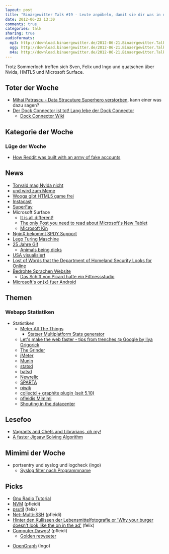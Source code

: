 ```yaml
---
layout: post
title: "Binärgewitter Talk #19 - Leute anpöbeln, damit sie dir was in den Hut werfen"
date: 2012-06-22 13:30
comments: true
categories: talk
sharing: true
audioformats:
  mp3: http://download.binaergewitter.de/2012-06-21.Binaergewitter.Talk.19.mp3
  ogg: http://download.binaergewitter.de/2012-06-21.Binaergewitter.Talk.19.ogg
  m4a: http://download.binaergewitter.de/2012-06-21.Binaergewitter.Talk.19.m4a
---
```

Trotz Sommerloch treffen sich Sven, Felix und Ingo und quatschen über Nvida, HMTL5 und Microsoft Surface.

## Toter der Woche
- [Mihai Patrascu - Data Strucuture Superhero verstorben]( http://rjlipton.wordpress.com/2012/06/08/mihai-patrascu-1982-2012/ ), kann einer was dazu sagen?
- [Der Dock Connector ist tot! Lang lebe der Dock Connector](http://news.cnet.com/8301-13579_3-57457516-37/iphone-5-said-to-have-half-the-size-dock-connector/ )
    - [Dock Connector Wiki]( http://en.wikipedia.org/wiki/Dock_connector )

## Kategorie der Woche
### Lüge der Woche
- [How Reddit was built with an army of fake accounts]( http://mashable.com/2012/06/19/reddit-built-with-fake-accounts/ )
## News
- [Torvald mag Nvida nicht](http://www.heise.de/newsticker/meldung/Torvalds-zeigt-Nvidia-den-Stinkefinger-1619616.html )
 - [und wird zum Meme](http://cdn.memegenerator.net/instances/250x250/22169600.jpg )
 - [Wooga gibt HTML5 game frei]( http://www.heise.de/newsticker/meldung/HTML5-noch-nicht-bereit-fuer-den-Mainstream-1623580.html )
- [Instacast](http://vemedio.de/products/instacast )
- [SuperFav]( http://superfav.com/ )
- Microsoft Surface
    - [It is all different!]( http://lh4.googleusercontent.com/-u7CGPrgj_iI/T-Ly_ONedSI/AAAAAAAAO2k/YQcwIKmohTw/s487/Screen+Shot+2012-06-21+at+3.39.29+PM.png )
    - [The only Post you need to read about Microsoft's New Tablet]( http://www.buzzfeed.com/jwherrman/the-only-post-you-need-to-read-about-microsofts-t )
    - [Microsoft Kin]( http://en.wikipedia.org/wiki/Microsoft_Kin )
- [NginX bekommt SPDY Support]( http://mailman.nginx.org/pipermail/nginx-devel/2012-June/002343.html )
- [Lego Turing Maschine]( http://www.legoturingmachine.org/ )
- [25 Jahre Gif](http://www.heise.de/newsticker/meldung/25-Jahre-GIF-1619526.html )
    * [Animals being dicks]( http://animalsbeingdicks.com/ )
- [USA visualisiert]( http://www.dailymail.co.uk/news/article-2161488/Secret-corpse-flights-pizza-boy-delivery-routes-daily-commute-Stunning-aerial-images-reveal-seen-America.html )
- [Lost of Words that the Department of Homeland Security Looks for Online]( http://www.opposingviews.com/i/technology/internet/list-words-department-homeland-security-looks-online# )
- [Bedrohte Sprachen Website](http://www.heise.de/newsticker/meldung/Google-stellt-Website-zur-Rettung-bedrohter-Sprachen-vor-1623310.html )
    * [Das Schiff von Picard hatte ein Fittnessstudio]( http://www.lolroflmao.com/2011/12/08/apparently-only-one-ship-came-equipped-with-a-gym-star-trek/ )
- [Microsoft's on{x} fuer Android]( http://www.androidnext.de/apps/on-x-android-automatisierung-microsoft/ )

## Themen
### Webapp Statistiken
* Statistiken
    - [Meter All The Things]( http://www.zemanta.com/fruitblog/your-startup-needs-a-dashboard/ )
        - [Statser Multiplatform Stats generator](https://github.com/makefu/statser )
    - [Let's make the web faster - tips from trenches @ Google by Ilya Grigorick]( http://www.youtube.com/watch?v=pxrj1a1PS94 )
    - [The Grinder]( http://grinder.sourceforge.net/ )
    - [jMeter]( http://jmeter.apache.org/ )
    - [Munin]( http://munin-monitoring.org/ )
    - [statsd]( https://github.com/etsy/statsd )
    - [batsd]( https://github.com/noahhl/batsd )
    - [Newrelic]( http://newrelic.com/ )
    - [SPARTA]( https://github.com/pfleidi/sparta )
    - [piwik]( http://de.piwik.org/ )
    - [collectd + graphite plugin (seit 5.10)]( http://collectd.org/wiki/index.php/Version_5.1 )
    - [pfleidis Mimimi]( http://yourwebstacksucks.heroku.com/ )
    - [Shouting in the datacenter]( http://www.youtube.com/watch?v=tDacjrSCeq4 )

## Lesefoo
- [Vagrants and Chefs and Librarians, oh my!]( http://blog.base2.io/2012/05/01/vagrants-and-chefs-and-librarians-oh-my )
- [A faster Jigsaw Solving Algorithm]( http://games.slashdot.org/story/12/06/19/0222201/a-faster-jigsaw-solving-algorithm )

## Mimimi der Woche
- portsentry und syslog und logcheck (ingo)
    - [Syslog filter nach Programmname]( http://www.debian-administration.org/article/676/Isolating_sudo_messages_from_syslog )

## Picks
- [Gnu Radio Tutorial]( http://www.youtube.com/playlist?list=PL618122BD66C8B3C4 )
- [NVM]( https://github.com/creationix/nvm/ ) (pfleidi)
- [psutil]( http://code.google.com/p/psutil/ ) (felix)
- [Net::Multi::SSH]( https://github.com/jamis/net-ssh-multi ) (pfleidi)
- [Hinter den Kullissen der Lebensmittelfotografie or 'Why your burger doesn't look like the on in the ad']( http://adage.com/article/adages/video-burger-ad/235508/ ) (felix)
- [Computer Dawgs!]( http://computerdogs.tumblr.com/ ) (pfleidi)
    * [Golden retweeter]( http://i.imgur.com/UU3F1.jpg )
* [OpenGraph](http://ogp.me/ ) (Ingo)
 


